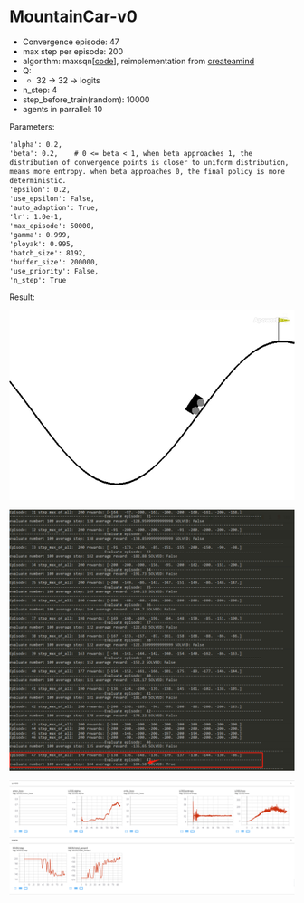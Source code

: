 # MountainCar-v0

- Convergence episode: 47
- max step per episode: 200
- algorithm: maxsqn[[code]( https://github.com/StepNeverStop/RLs/blob/master/algos/tf2algos/maxsqn.py )],  reimplementation from [createamind]( https://github.com/createamind/DRL/blob/master/spinup/algos/maxsqn/maxsqn.py )
- Q:
- - 32 -> 32 -> logits
- n_step: 4
- step_before_train(random): 10000
- agents in parrallel: 10

Parameters:
```
'alpha': 0.2,
'beta': 0.2,    # 0 <= beta < 1, when beta approaches 1, the distribution of convergence points is closer to uniform distribution, means more entropy. when beta approaches 0, the final policy is more deterministic.
'epsilon': 0.2,
'use_epsilon': False,
'auto_adaption': True,
'lr': 1.0e-1,
'max_episode': 50000,
'gamma': 0.999,
'ployak': 0.995,
'batch_size': 8192,
'buffer_size': 200000,
'use_priority': False,
'n_step': True
```

Result:

![](./result.gif)

![](./training_process.png)

![](./training_curve.png)


